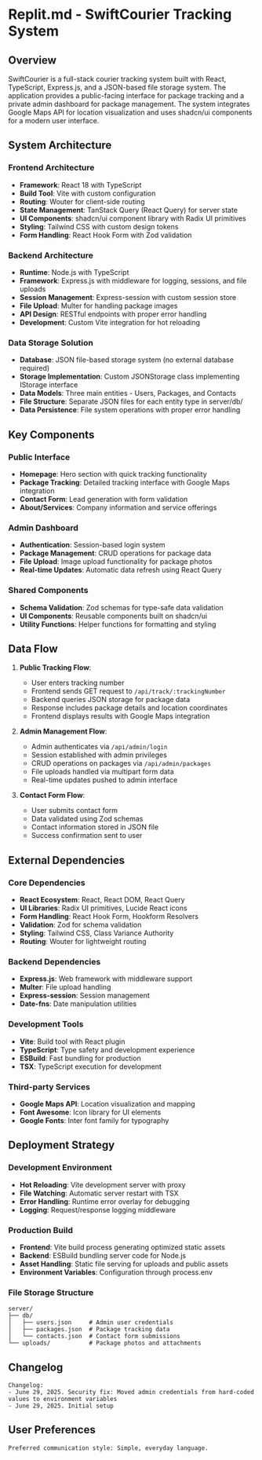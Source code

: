# Replit.md - SwiftCourier Tracking System

## Overview

SwiftCourier is a full-stack courier tracking system built with React, TypeScript, Express.js, and a JSON-based file storage system. The application provides a public-facing interface for package tracking and a private admin dashboard for package management. The system integrates Google Maps API for location visualization and uses shadcn/ui components for a modern user interface.

## System Architecture

### Frontend Architecture
- **Framework**: React 18 with TypeScript
- **Build Tool**: Vite with custom configuration
- **Routing**: Wouter for client-side routing
- **State Management**: TanStack Query (React Query) for server state
- **UI Components**: shadcn/ui component library with Radix UI primitives
- **Styling**: Tailwind CSS with custom design tokens
- **Form Handling**: React Hook Form with Zod validation

### Backend Architecture
- **Runtime**: Node.js with TypeScript
- **Framework**: Express.js with middleware for logging, sessions, and file uploads
- **Session Management**: Express-session with custom session store
- **File Upload**: Multer for handling package images
- **API Design**: RESTful endpoints with proper error handling
- **Development**: Custom Vite integration for hot reloading

### Data Storage Solution
- **Database**: JSON file-based storage system (no external database required)
- **Storage Implementation**: Custom JSONStorage class implementing IStorage interface
- **Data Models**: Three main entities - Users, Packages, and Contacts
- **File Structure**: Separate JSON files for each entity type in server/db/
- **Data Persistence**: File system operations with proper error handling

## Key Components

### Public Interface
- **Homepage**: Hero section with quick tracking functionality
- **Package Tracking**: Detailed tracking interface with Google Maps integration
- **Contact Form**: Lead generation with form validation
- **About/Services**: Company information and service offerings

### Admin Dashboard
- **Authentication**: Session-based login system
- **Package Management**: CRUD operations for package data
- **File Upload**: Image upload functionality for package photos
- **Real-time Updates**: Automatic data refresh using React Query

### Shared Components
- **Schema Validation**: Zod schemas for type-safe data validation
- **UI Components**: Reusable components built on shadcn/ui
- **Utility Functions**: Helper functions for formatting and styling

## Data Flow

1. **Public Tracking Flow**:
   - User enters tracking number
   - Frontend sends GET request to `/api/track/:trackingNumber`
   - Backend queries JSON storage for package data
   - Response includes package details and location coordinates
   - Frontend displays results with Google Maps integration

2. **Admin Management Flow**:
   - Admin authenticates via `/api/admin/login`
   - Session established with admin privileges
   - CRUD operations on packages via `/api/admin/packages`
   - File uploads handled via multipart form data
   - Real-time updates pushed to admin interface

3. **Contact Form Flow**:
   - User submits contact form
   - Data validated using Zod schemas
   - Contact information stored in JSON file
   - Success confirmation sent to user

## External Dependencies

### Core Dependencies
- **React Ecosystem**: React, React DOM, React Query
- **UI Libraries**: Radix UI primitives, Lucide React icons
- **Form Handling**: React Hook Form, Hookform Resolvers
- **Validation**: Zod for schema validation
- **Styling**: Tailwind CSS, Class Variance Authority
- **Routing**: Wouter for lightweight routing

### Backend Dependencies
- **Express.js**: Web framework with middleware support
- **Multer**: File upload handling
- **Express-session**: Session management
- **Date-fns**: Date manipulation utilities

### Development Tools
- **Vite**: Build tool with React plugin
- **TypeScript**: Type safety and development experience
- **ESBuild**: Fast bundling for production
- **TSX**: TypeScript execution for development

### Third-party Services
- **Google Maps API**: Location visualization and mapping
- **Font Awesome**: Icon library for UI elements
- **Google Fonts**: Inter font family for typography

## Deployment Strategy

### Development Environment
- **Hot Reloading**: Vite development server with proxy
- **File Watching**: Automatic server restart with TSX
- **Error Handling**: Runtime error overlay for debugging
- **Logging**: Request/response logging middleware

### Production Build
- **Frontend**: Vite build process generating optimized static assets
- **Backend**: ESBuild bundling server code for Node.js
- **Asset Handling**: Static file serving for uploads and public assets
- **Environment Variables**: Configuration through process.env

### File Storage Structure
```
server/
├── db/
│   ├── users.json     # Admin user credentials
│   ├── packages.json  # Package tracking data
│   └── contacts.json  # Contact form submissions
└── uploads/           # Package photos and attachments
```

## Changelog

```
Changelog:
- June 29, 2025. Security fix: Moved admin credentials from hard-coded values to environment variables
- June 29, 2025. Initial setup
```

## User Preferences

```
Preferred communication style: Simple, everyday language.
```